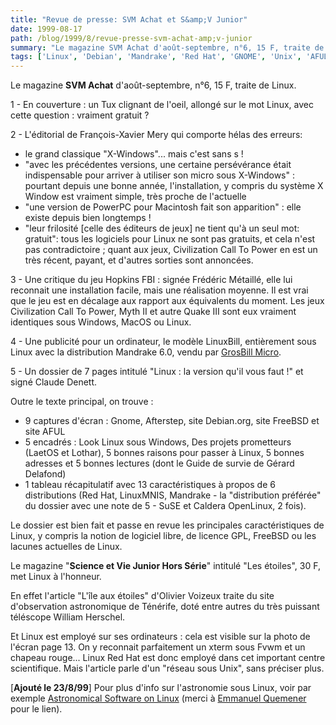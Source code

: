 ```yaml
---
title: "Revue de presse: SVM Achat et S&amp;V Junior"
date: 1999-08-17
path: /blog/1999/8/revue-presse-svm-achat-amp;v-junior
summary: "Le magazine SVM Achat d'août-septembre, n°6, 15 F, traite de Linux."
tags: ['Linux', 'Debian', 'Mandrake', 'Red Hat', 'GNOME', 'Unix', 'AFUL']
---
```


<P>Le magazine <B>SVM Achat</B> d'août-septembre, n°6, 15 F, traite de Linux.</P>

<P>1 - En couverture : un Tux clignant de l'oeil, allongé sur le mot Linux,
avec cette question : vraiment gratuit ?</P>

<P>2 - L'éditorial de François-Xavier Mery qui comporte hélas des erreurs:</P>

<UL>

<LI>le grand classique "X-Windows"...  mais c'est sans s !
<LI>"avec les précédentes versions, une certaine persévérance était
indispensable pour arriver à utiliser son micro sous X-Windows" :
pourtant depuis une bonne année, l'installation, y compris du système
X Window est vraiment simple, très proche de l'actuelle
<LI>"une version de PowerPC pour Macintosh fait son apparition" : elle
existe depuis bien longtemps !
<LI>"leur frilosité [celle des éditeurs de jeux] ne tient qu'à un seul mot:
gratuit": tous les logiciels pour Linux ne sont pas gratuits, et cela
n'est pas contradictoire ; quant aux jeux, Civilization Call To Power
en est un très récent, payant, et d'autres sorties sont annoncées.
</UL>

<P>3 - Une critique du jeu Hopkins FBI : signée Frédéric Métaillé, elle lui
reconnait une installation facile, mais une réalisation moyenne. Il est
vrai que le jeu est en décalage aux rapport aux équivalents du moment.
Les jeux Civilization Call To Power, Myth II et autre Quake III sont
eux vraiment identiques sous Windows, MacOS ou Linux.</P>

<P>4 - Une publicité pour un ordinateur, le modèle LinuxBill,
entièrement sous Linux avec la distribution Mandrake 6.0, vendu par <A HREF="http://www.grosbill.com/linuxbill.htm">GrosBill Micro</A>.</P>

<P>5 - Un dossier de 7 pages intitulé "Linux : la version qu'il vous faut
!" et signé Claude Denett.</P>

<P>Outre le texte principal, on trouve :</P>

<UL>

<LI> 9 captures d'écran : Gnome, Afterstep, site Debian.org, site FreeBSD
et site AFUL
<LI> 5 encadrés : Look Linux sous Windows, Des projets prometteurs (LaetOS
et Lothar), 5 bonnes raisons pour passer à Linux, 5 bonnes adresses et
5 bonnes lectures (dont le Guide de survie de Gérard Delafond)
<LI> 1 tableau récapitulatif avec 13 caractéristiques à propos de 6
distributions (Red Hat, LinuxMNIS, Mandrake - la "distribution préférée"
du dossier avec une note de 5 - SuSE et Caldera OpenLinux, 2 fois).
</UL>

<P>Le dossier est bien fait et passe en revue les principales
caractéristiques de Linux, y compris la notion de logiciel libre, de
licence GPL, FreeBSD ou les lacunes actuelles de Linux.</P>

<P>Le magazine "<B>Science et Vie Junior Hors Série</B>" intitulé "Les
étoiles", 30 F, met Linux à l'honneur.</P>

<P>En effet l'article "L'île aux étoiles" d'Olivier Voizeux traite du site
d'observation astronomique de Ténérife, doté entre autres du très puissant
téléscope William Herschel.</P>

<P>Et Linux est employé sur ses ordinateurs : cela est visible sur la photo
de l'écran page 13. On y reconnait parfaitement un xterm sous Fvwm et
un chapeau rouge... Linux Red Hat est donc employé dans cet important
centre scientifique. Mais l'article parle d'un "réseau sous Unix",
sans préciser plus.</P>

<P>
[<B>Ajouté le 23/8/99</B>]
Pour plus d'info sur l'astronomie sous Linux, voir par exemple
<A HREF="http://bima.astro.umd.edu/nemo/linuxastro/">Astronomical Software on Linux</A> (merci à <A HREF="http://www-opt.enst-bretagne.fr/~quemener/">Emmanuel
Quemener</A> pour le lien).
</P>


